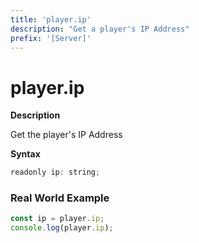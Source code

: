 ```yaml
---
title: 'player.ip'
description: "Get a player's IP Address"
prefix: '[Server]'
---
```


# player.ip

**Description**

Get the player's IP Address

**Syntax**

```js
readonly ip: string;
```

### Real World Example

```js
const ip = player.ip;
console.log(player.ip);
```

